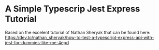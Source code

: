 # A Simple Typescrip Jest Express Tutorial

Based on the excelent tutorial of Nathan Sheryak that can be found here: https://dev.to/nathan_sheryak/how-to-test-a-typescript-express-api-with-jest-for-dummies-like-me-4epd